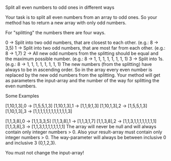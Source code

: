 Split all even numbers to odd ones in different ways

Your task is to split all even numbers from an array to odd ones. So your method has to return a new array with only odd numbers.

For "splitting" the numbers there are four ways.

0 -> Split into two odd numbers, that are closest to each other.
     (e.g.: 8 -> 3,5)
1 -> Split into two odd numbers, that are most far from each other.
     (e.g.: 8 -> 1,7)
2 -> All new odd numbers from the splitting should be equal and the maximum possible number.
     (e.g.: 8 -> 1, 1, 1, 1, 1, 1, 1, 1)
3 -> Split into 1s.
     (e.g.: 8 -> 1, 1, 1, 1, 1, 1, 1, 1)
The new numbers (from the splitting) have always to be in ascending order.
So in the array every even number is replaced by the new odd numbers from the splitting.
Your method will get as parameters the input-array and the number of the way for splitting the even numbers.

Some Examples

[1,10,1,3],0 -> [1,5,5,1,3]
[1,10,1,3],1 -> [1,1,9,1,3]
[1,10,1,3],2 -> [1,5,5,1,3]
[1,10,1,3],3 -> [1,1,1,1,1,1,1,1,1,1,1,1,3]

[1,1,3,8],0 -> [1,1,3,3,5]
[1,1,3,8],1 -> [1,1,3,1,7]
[1,1,3,8],2 -> [1,1,3,1,1,1,1,1,1,1,1]
[1,1,3,8],3 -> [1,1,3,1,1,1,1,1,1,1,1]
The array will never be null and will always contain only integer numbers > 0. Also your result-array must contain only integer numbers > 0. The way-parameter will always be between inclusive 0 and inclusive 3 (0,1,2,3).

You must not change the input-array!
